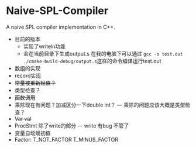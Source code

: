 # Naive-SPL-Compiler
A naive SPL compiler implementation in C++.
- 目前的版本
  - 实现了writeln功能
  - 会在当前目录下生成output.s 在我的电脑下可以通过 `gcc -o test.out ./cmake-build-debug/output.s`这样的命令编译运行test.out
- 数组的实现
- record实现
- ~~常量被重新赋值？~~
- 类型检查？
- ~~函数调用~~
- 乘除现在有问题？加减区分一下double int？ — 乘除的问题应该大概是类型检查？
- ~~Var val~~
- ProcStmt 除了write的部分 — write 有bug 不管了
- 变量自动赋初值
- Factor: T_NOT_FACTOR T_MINUS_FACTOR
